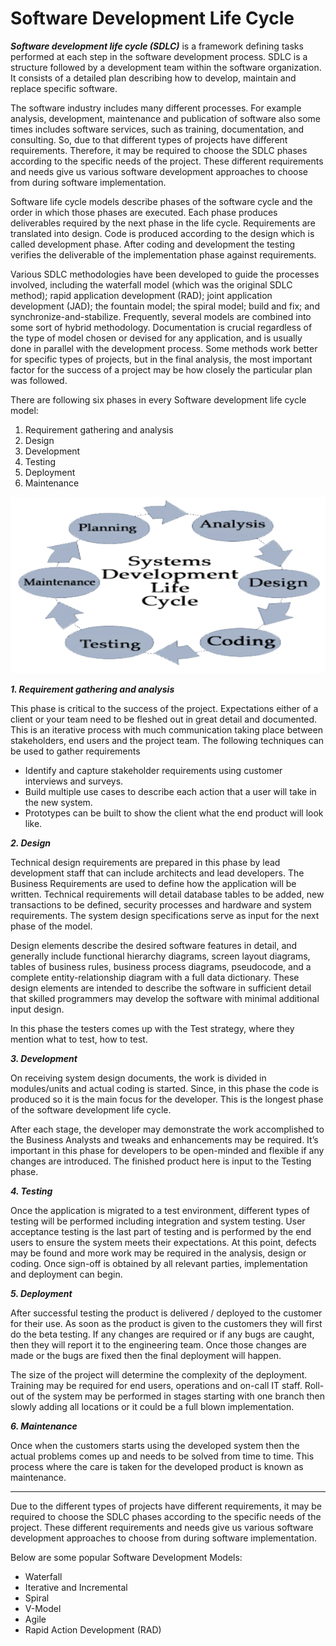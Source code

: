 # Software Development Life Cycle

***Software development life cycle (SDLC)*** is a framework defining tasks performed at each step in the software development process. SDLC is a structure followed by a development team within the software organization. It consists of a detailed plan describing how to develop, maintain and replace specific software.

The software industry includes many different processes. For example analysis, development, maintenance and publication of software also some times includes software services, such as training, documentation, and consulting. So, due to that different types of projects have different requirements. Therefore, it may be required to choose the SDLC phases according to the specific needs of the project. These different requirements and needs give us various software development approaches to choose from during software implementation.

Software life cycle models describe phases of the software cycle and the order in which those phases are executed. Each phase produces deliverables required by the next phase in the life cycle. Requirements are translated into design. Code is produced according to the design which is called development phase. After coding and development the testing verifies the deliverable of the implementation phase against requirements.

Various SDLC methodologies have been developed to guide the processes involved, including the waterfall model (which was the original SDLC method); rapid application development (RAD); joint application development (JAD); the fountain model; the spiral model; build and fix; and synchronize-and-stabilize. Frequently, several models are combined into some sort of hybrid methodology. Documentation is crucial regardless of the type of model chosen or devised for any application, and is usually done in parallel with the development process. Some methods work better for specific types of projects, but in the final analysis, the most important factor for the success of a project may be how closely the particular plan was followed.

There are following six phases in every Software development life cycle model:

1. Requirement gathering and analysis
2. Design
3. Development
4. Testing
5. Deployment
6. Maintenance

![Software-Development](/notes/images/softwaredevelopment.png)

***1. Requirement gathering and analysis***

This phase is critical to the success of the project. Expectations either of a client or your team need to be fleshed out in great detail and documented.  This is an iterative process with much communication taking place between stakeholders, end users and the project team.  The following techniques can be used to gather requirements

* Identify and capture stakeholder requirements using customer interviews and surveys.
* Build multiple use cases to describe each action that a user will take in the new system.
* Prototypes can be built to show the client what the end product will look like.

***2. Design***

Technical design requirements are prepared in this phase by lead development staff that can include architects and lead developers.  The Business Requirements are used to define how the application will be written.  Technical requirements will detail database tables to be added, new transactions to be defined, security processes and hardware and system requirements. The system design specifications serve as input for the next phase of the model. 

Design elements describe the desired software features in detail, and generally include functional hierarchy diagrams, screen layout diagrams, tables of business rules, business process diagrams, pseudocode, and a complete entity-relationship diagram with a full data dictionary. These design elements are intended to describe the software in sufficient detail that skilled programmers may develop the software with minimal additional input design. 

In this phase the testers comes up with the Test strategy, where they mention what to test, how to test.

***3. Development***

On receiving system design documents, the work is divided in modules/units and actual coding is started. Since, in this phase the code is produced so it is the main focus for the developer. This is the longest phase of the software development life cycle.

After each stage, the developer may demonstrate the work accomplished to the Business Analysts and tweaks and enhancements may be required.  It’s important in this phase for developers to be open-minded and flexible if any changes are introduced. The finished product here is input to the Testing phase.


***4. Testing***

Once the application is migrated to a test environment, different types of testing will be performed including integration and system testing.  User acceptance testing is the last part of testing and is performed by the end users to ensure the system meets their expectations.  At this point, defects may be found and more work may be required in the analysis, design or coding.  Once sign-off is obtained by all relevant parties, implementation and deployment can begin.

***5. Deployment***

After successful testing the product is delivered / deployed to the customer for their use. As soon as the product is given to the customers they will first do the beta testing. If any changes are required or if any bugs are caught, then they will report it to the engineering team. Once those changes are made or the bugs are fixed then the final deployment will happen.

The size of the project will determine the complexity of the deployment.  Training may be required for end users, operations and on-call IT staff.  Roll-out of the system may be performed in stages starting with one branch then slowly adding all locations or it could be a full blown implementation.

***6. Maintenance***

Once when the customers starts using the developed system then the actual problems comes up and needs to be solved from time to time. This process where the care is taken for the developed product is known as maintenance.

---

Due to the different types of projects have different requirements, it may be required to choose the SDLC phases according to the specific needs of the project. These different requirements and needs give us various software development approaches to choose from during software implementation.

Below are some popular Software Development Models:

- Waterfall
- Iterative and Incremental
- Spiral
- V-Model
- Agile
- Rapid Action Development (RAD)
